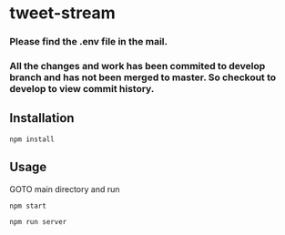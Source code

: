 # tweet-stream

### Please find the .env file in the mail.
### All the changes and work has been commited to develop branch and has not been merged to master. So checkout to develop to view commit history.


## Installation
```
npm install
```

## Usage

GOTO main directory and run
```
npm start
```
```
npm run server
```
